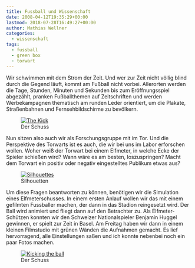```yaml
---
title: Fussball und Wissenschaft
date: 2008-04-12T19:35:29+00:00
lastmod: 2018-07-28T16:49:27+00:00
author: Mathias Wellner
categories:
  - wissenschaft
tags:
  - fussball
  - green box
  - torwart
---
```

Wir schwimmen mit dem Strom der Zeit. Und wer zur Zeit nicht völlig blind durch die Gegend läuft, kommt am Fußball nicht vorbei. Allerorten werden die Tage, Stunden, Minuten und Sekunden bis zum Eröffnungsspiel abgezählt, pranken Fußballthemen auf Zeitschriften und werden Werbekampagnen thematisch am runden Leder orientiert, um die Plakate, Straßenbahnen und Fernsehbildschirme zu bevölkern.

<figure>
  <a href="http://www.flickr.com/photos/mwellner/2407313255/">
    <img alt="The Kick" src="http://farm3.static.flickr.com/2054/2407313255_bf604530bc.jpg" title="The Kick" />
  </a> 
  <figcaption>Der Schuss</figcaption>
</figure>

Nun sitzen also auch wir als Forschungsgruppe mit im Tor. Und die Perspektive des Torwarts ist es auch, die wir bei uns im Labor erforschen wollen. Woher weiß der Torwart bei einem Elfmeter, in welche Ecke der Spieler schießen wird? Wann wäre es am besten, loszuspringen? Macht dem Torwart ein positiv oder negativ eingestelltes Publikum etwas aus?

<figure>
  <a href="http://www.flickr.com/photos/mwellner/2407802922/">
    <img alt="Silhouettes" src="http://farm3.static.flickr.com/2056/2407802922_0049d3cfeb.jpg" title="Silhouettes" />
  </a>  
  <figcaption>Silhouetten</figcaption>
</figure>

Um diese Fragen beantworten zu können, benötigen wir die Simulation eines Elfmeterschusses. In einem ersten Anlauf wollen wir das mit einem gefilmten Fussballer machen, der dann in das Stadion reingesetzt wird. Der Ball wird animiert und fliegt dann auf den Betrachter zu. Als Elfmeter-Schützen konnten wir den Schweizer Nationalspieler Benjamin Huggel gewinnen, er spielt zur Zeit in Basel. Am Freitag haben wir dann in einem kleinen Filmstudio mit grünen Wänden die Aufnahmen gemacht. Es lief hervorragend, alle Einstellungen saßen und ich konnte nebenbei noch ein paar Fotos machen.

<figure>
  <a href="http://www.flickr.com/photos/mwellner/2406915853/">
    <img alt="Kicking the ball" src="http://farm4.static.flickr.com/3122/2406915853_15e760a868.jpg" title="Kicking the ball"/>
  </a>  
  <figcaption>Der Schuss</figcaption>
</figure>
